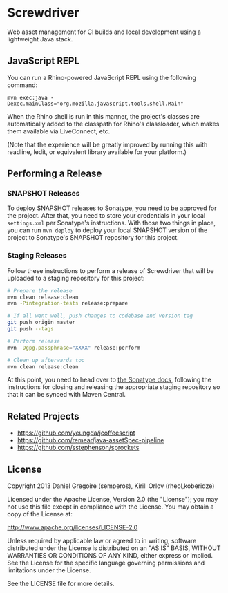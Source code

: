 # Screwdriver #

Web asset management for CI builds and local development using a lightweight Java stack.

## JavaScript REPL ##

You can run a Rhino-powered JavaScript REPL using the following command:

```
mvn exec:java -Dexec.mainClass="org.mozilla.javascript.tools.shell.Main"
```

When the Rhino shell is run in this manner, the project's classes are automatically added to the classpath for Rhino's classloader, which makes them available via LiveConnect, etc.

(Note that the experience will be greatly improved by running this with readline, ledit, or equivalent library available for your platform.)

## Performing a Release ##

### SNAPSHOT Releases ###

To deploy SNAPSHOT releases to Sonatype, you need to be approved for the project. After that, you need to store your credentials in your local `settings.xml` per Sonatype's instructions. With those two things in place, you can run `mvn deploy` to deploy your local SNAPSHOT version of the project to Sonatype's SNAPSHOT repository for this project.

### Staging Releases ###

Follow these instructions to perform a release of Screwdriver that will be uploaded to a staging repository for this project:

```bash
# Prepare the release
mvn clean release:clean
mvn -Pintegration-tests release:prepare

# If all went well, push changes to codebase and version tag
git push origin master
git push --tags

# Perform release
mvn -Dgpg.passphrase="XXXX" release:perform

# Clean up afterwards too
mvn clean release:clean
```

At this point, you need to head over to [the Sonatype docs](https://docs.sonatype.org/display/Repository/Sonatype+OSS+Maven+Repository+Usage+Guide#SonatypeOSSMavenRepositoryUsageGuide-8a.ReleaseIt), following the instructions for closing and releasing the appropriate staging repository so that it can be synced with Maven Central.

## Related Projects ##

 * https://github.com/yeungda/jcoffeescript
 * https://github.com/remear/java-assetSpec-pipeline
 * https://github.com/sstephenson/sprockets

## License ##

Copyright 2013 Daniel Gregoire (semperos), Kirill Orlov (rheol,koberidze)

Licensed under the Apache License, Version 2.0 (the "License");
you may not use this file except in compliance with the License.
You may obtain a copy of the License at:

http://www.apache.org/licenses/LICENSE-2.0

Unless required by applicable law or agreed to in writing, software
distributed under the License is distributed on an "AS IS" BASIS,
WITHOUT WARRANTIES OR CONDITIONS OF ANY KIND, either express or implied.
See the License for the specific language governing permissions and
limitations under the License.

See the LICENSE file for more details.
